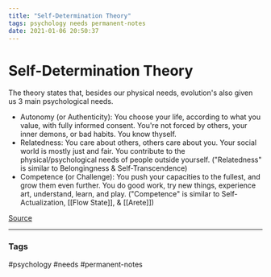 ```yaml
---
title: "Self-Determination Theory"
tags: psychology needs permanent-notes
date: 2021-01-06 20:50:37
---
```


# Self-Determination Theory

The theory states that, besides our physical needs, evolution's also given us 3 main psychological needs.
- Autonomy (or Authenticity): You choose your life, according to what you value, with fully informed consent. You're not forced by others, your inner demons, or bad habits. You know thyself.
- Relatedness: You care about others, others care about you. Your social world is mostly just and fair. You contribute to the physical/psychological needs of people outside yourself. ("Relatedness" is similar to Belongingness & Self-Transcendence)
- Competence (or Challenge): You push your capacities to the fullest, and grow them even further. You do good work, try new things, experience art, understand, learn, and play. ("Competence" is similar to Self-Actualization, [[Flow State]], & [[Arete]])

[Source](https://www.patreon.com/posts/whats-nicky-very-37796972)

---
### Tags
#psychology #needs #permanent-notes

